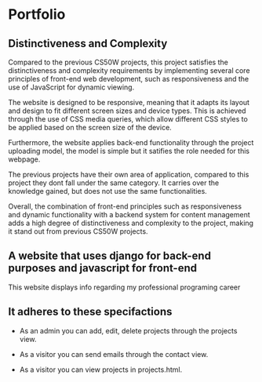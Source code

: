# Portfolio

## Distinctiveness and Complexity
Compared to the previous CS50W projects, this project satisfies the distinctiveness and complexity requirements by implementing several core principles of front-end web development, such as responsiveness and the use of JavaScript for dynamic viewing.

The website is designed to be responsive, meaning that it adapts its layout and design to fit different screen sizes and device types. This is achieved through the use of CSS media queries, which allow different CSS styles to be applied based on the screen size of the device.

Furthermore, the website applies back-end functionality through the project uploading model, the model is simple but it satifies the role needed for this webpage.

The previous projects have their own area of application, compared to this project they dont fall under the same category. It carries over the knowledge gained, but does not use the same functionalities.

Overall, the combination of front-end principles such as responsiveness and dynamic functionality with a backend system for content management adds a high degree of distinctiveness and complexity to the project, making it stand out from previous CS50W projects.

## A website that uses django for back-end purposes and javascript for front-end

This website displays info regarding my professional programing career

## It adheres to these specifactions

- As an admin you can add, edit, delete projects through the projects view.

- As a visitor you can send emails through the contact view.

- As a visitor you can view projects in projects.html.

